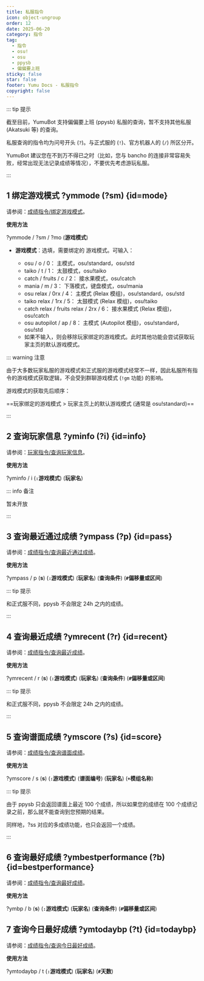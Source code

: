 ```yaml
---
title: 私服指令
icon: object-ungroup
order: 12
date: 2025-06-20
category: 指令
tag:
  - 指令
  - osu!
  - osu
  - ppysb
  - 偏偏要上班
sticky: false
star: false
footer: Yumu Docs - 私服指令
copyright: false
---
```


::: tip 提示

截至目前，YumuBot 支持偏偏要上班 (ppysb) 私服的查询，暂不支持其他私服 (Akatsuki 等) 的查询。

私服查询的指令均为问号开头 (`?`)。与正式服的 (`!`)、官方机器人的 (`/`) 所区分开。

YumuBot 建议您在不到万不得已之时（比如，您与 bancho 的连接非常容易失败，经常出现无法记录成绩等情况），不要优先考虑游玩私服。

:::

## <HopeIcon icon="list"/> 1 绑定游戏模式 ?ymmode (?sm) {id=mode}

请参阅：[成绩指令/绑定游戏模式](./score.md#mode)。

**使用方法**

?ymmode / ?sm / ?mo (**游戏模式**)

- **<HopeIcon icon="gamepad"/> 游戏模式**：选填，需要绑定的 <HopeIcon icon="gamepad"/> 游戏模式。可输入：
  - osu / o / 0：<HopeIcon icon="circle-dot"/> 主模式，osu!standard，osu!std
  - taiko / t / 1：<HopeIcon icon="drum"/> 太鼓模式，osu!taiko
  - catch / fruits / c / 2：<HopeIcon icon="apple-whole"/> 接水果模式，osu!catch
  - mania / m / 3：<HopeIcon icon="keyboard"/> 下落模式，键盘模式，osu!mania
  - osu relax / 0rx / 4：<HopeIcon icon="circle-dot"/> 主模式 (Relax 模组)，osu!standard，osu!std
  - taiko relax / 1rx / 5：<HopeIcon icon="drum"/> 太鼓模式 (Relax 模组)，osu!taiko
  - catch relax / fruits relax / 2rx / 6：<HopeIcon icon="apple-whole"/> 接水果模式 (Relax 模组)，osu!catch
  - osu autopilot / ap / 8：<HopeIcon icon="circle-dot"/> 主模式 (Autopilot 模组)，osu!standard，osu!std
  - 如果不输入，则会移除玩家绑定的游戏模式。此时其他功能会尝试获取玩家主页的默认游戏模式。

::: warning 注意

由于大多数玩家私服的游戏模式和正式服的游戏模式经常不一样，因此私服所有指令的游戏模式获取逻辑，不会受到群聊游戏模式 (`!gm` 功能) 的影响。

游戏模式的获取先后顺序：

==玩家绑定的游戏模式 > 玩家主页上的默认游戏模式 (通常是 osu!standard)==

:::

## <HopeIcon icon="circle-info"/> 2 查询玩家信息 ?yminfo (?i) {id=info}

请参阅：[玩家指令/查询玩家信息](./player.md#info)。

**使用方法**

?yminfo / i (**`:`游戏模式**) (**玩家名**)

::: info 备注

暂未开放

:::

## <HopeIcon icon="square-check"/> 3 查询最近通过成绩 ?ympass (?p) {id=pass}

请参阅：[成绩指令/查询最近通过成绩](./score.md#pass)。

**使用方法**

?ympass / p (**s**) (**`:`游戏模式**) (**玩家名**) (**查询条件**) (**`#`偏移量或区间**)

::: tip 提示

和正式服不同，ppysb 不会限定 24h 之内的成绩。

:::

## <HopeIcon icon="square-xmark"/> 4 查询最近成绩 ?ymrecent (?r) {id=recent}

请参阅：[成绩指令/查询最近成绩](./score.md#recent)。

**使用方法**

?ymrecent / r (**s**) (**`:`游戏模式**) (**玩家名**) (**查询条件**) (**`#`偏移量或区间**)

::: tip 提示

和正式服不同，ppysb 不会限定 24h 之内的成绩。

:::

## <HopeIcon icon="pager"/> 5 查询谱面成绩 ?ymscore (?s) {id=score}

请参阅：[成绩指令/查询谱面成绩](./score.md#score)。

**使用方法**

?ymscore / s (**s**) (**`:`游戏模式**) (**谱面编号**) (**玩家名**) (**`+`模组名称**)

::: tip 提示

由于 ppysb 只会返回谱面上最近 100 个成绩，所以如果您的成绩在 100 个成绩记录之前，那么就不能查询到您预期的结果。

同样地，?ss 对应的多成绩功能，也只会返回一个成绩。

:::

## <HopeIcon icon="rainbow"/> 6 查询最好成绩 ?ymbestperformance (?b) {id=bestperformance}

请参阅：[成绩指令/查询最好成绩](./score.md#bestperformance)。

**使用方法**

?ymbp / b (**s**) (**`:`游戏模式**) (**玩家名**) (**查询条件**) (**`#`偏移量或区间**)

## <HopeIcon icon="podcast"/> 7 查询今日最好成绩 ?ymtodaybp (?t) {id=todaybp}

请参阅：[成绩指令/查询今日最好成绩](./score.md#todaybp)。

**使用方法**

?ymtodaybp / t (**`:`游戏模式**) (**玩家名**) (**`#`天数**)

